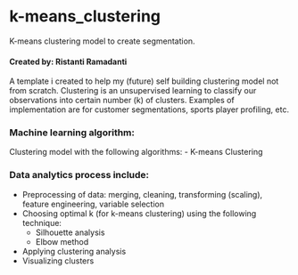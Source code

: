 # k-means_clustering
K-means clustering model to create segmentation.

#### Created by: Ristanti Ramadanti

A template i created to help my (future) self building clustering model not from scratch.
Clustering is an unsupervised learning to classify our observations into certain number (k) of clusters.
Examples of implementation are for customer segmentations, sports player profiling, etc.

### Machine learning algorithm:
Clustering model with the following algorithms:
    - K-means Clustering

### Data analytics process include:

   - Preprocessing of data: merging, cleaning, transforming (scaling), feature engineering, variable selection
   - Choosing optimal k (for k-means clustering) using the following technique:
       - Silhouette analysis
       - Elbow method
   - Applying clustering analysis
   - Visualizing clusters
